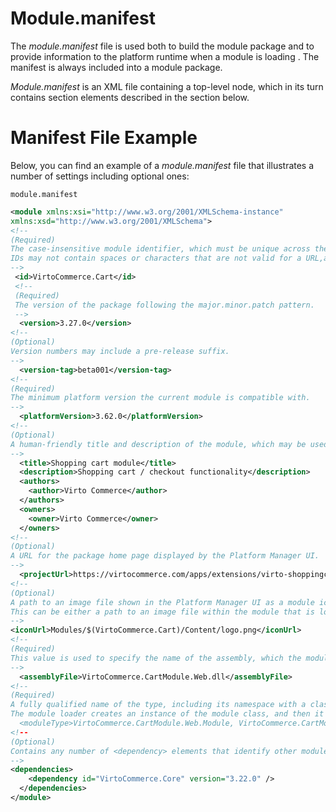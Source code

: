﻿# Module.manifest
The _module.manifest_ file is used both to build the module package and to provide information to the platform runtime when a module is loading . The manifest is always included into a module package.

_Module.manifest_ is an XML file containing a top-level <module> node, which in its turn contains section elements described in the section below.

# Manifest File Example

Below, you can find an example of a _module.manifest_ file that illustrates a number of settings including optional ones:

`module.manifest`

```xml
<module xmlns:xsi="http://www.w3.org/2001/XMLSchema-instance"
xmlns:xsd="http://www.w3.org/2001/XMLSchema">
<!-- 
(Required)
The case-insensitive module identifier, which must be unique across the set of modules module 6 resides in. 
IDs may not contain spaces or characters that are not valid for a URL,and generally follow .NET namespace rules.
--> 
 <id>VirtoCommerce.Cart</id>
 <!-- 
 (Required)
 The version of the package following the major.minor.patch pattern.
 -->
  <version>3.27.0</version>
<!--
(Optional)
Version numbers may include a pre-release suffix.
-->
  <version-tag>beta001</version-tag>
<!--
(Required)
The minimum platform version the current module is compatible with. 
-->
  <platformVersion>3.62.0</platformVersion>
<!--
(Optional)
A human-friendly title and description of the module, which may be used in the Platform Manager UI.
-->
  <title>Shopping cart module</title>
  <description>Shopping cart / checkout functionality</description>
  <authors>
    <author>Virto Commerce</author>
  </authors>
  <owners>
    <owner>Virto Commerce</owner>
  </owners>
<!--
(Optional)
A URL for the package home page displayed by the Platform Manager UI.
-->
  <projectUrl>https://virtocommerce.com/apps/extensions/virto-shoppingcart-module</projectUrl>
<!--
(Optional)
A path to an image file shown in the Platform Manager UI as a module icon.
This can be either a path to an image file within the module that is located in the Content folder or a URL to an external image.
-->  
<iconUrl>Modules/$(VirtoCommerce.Cart)/Content/logo.png</iconUrl>
<!--
(Required)
This value is used to specify the name of the assembly, which the module type is loaded from.
-->
  <assemblyFile>VirtoCommerce.CartModule.Web.dll</assemblyFile>
<!--
(Required)
A fully qualified name of the type, including its namespace with a class that implements the IModule interface.
The module loader creates an instance of the module class, and then it calls the Initialize method. 
  <moduleType>VirtoCommerce.CartModule.Web.Module, VirtoCommerce.CartModule.Web</moduleType>
<!--
(Optional)
Contains any number of <dependency> elements that identify other modules this module depends upon. 
-->  
<dependencies>
    <dependency id="VirtoCommerce.Core" version="3.22.0" />  
  </dependencies>
</module>
```
